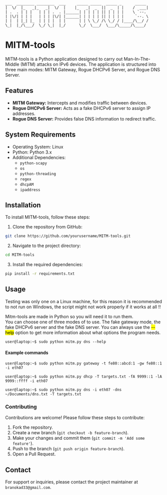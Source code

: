 ```text
___  ________ ________  ___     _____ _____  _____ _      _____ 
|  \/  |_   _|_   _|  \/  |    |_   _|  _  ||  _  | |    /  ___|
| .  . | | |   | | | .  . |______| | | | | || | | | |    \ `--. 
| |\/| | | |   | | | |\/| |______| | | | | || | | | |     `--. \
| |  | |_| |_  | | | |  | |      | | \ \_/ /\ \_/ / |____/\__/ /
\_|  |_/\___/  \_/ \_|  |_/      \_/  \___/  \___/\_____/\____/ 
```
# MITM-tools

MITM-tools is a Python application designed to carry out Man-In-The-Middle (MITM) attacks on IPv6 devices. The application is structured into three main modes: MITM Gateway, Rogue DHCPv6 Server, and Rogue DNS Server.

## Features

- **MITM Gateway:** Intercepts and modifies traffic between devices.
- **Rogue DHCPv6 Server:** Acts as a fake DHCPv6 server to assign IP addresses.
- **Rogue DNS Server:** Provides false DNS information to redirect traffic.

## System Requirements

- Operating System: Linux
- Python: Python 3.x
- Additional Dependencies:
  - `python-scapy`
  - `os`
  - `python-threading`
  - `regex`
  - `dhcpAM`
  - `ipaddress`

## Installation

To install MITM-tools, follow these steps:

1. Clone the repository from GitHub:
```bash
git clone https://github.com/yourusername/MITM-tools.git
```

2. Navigate to the project directory:
```bash   
cd MITM-tools
```
3. Install the required dependencies:
```bash  
pip install -r requirements.txt
```

## Usage

Testing was only one on a Linux machine, for this reason it is recommended to not run on Windows, the script might not work properly if it works at all !!

Mitm-tools are made in Python so you will need it to run them.<br>
You can choose one of three modes of to use. The fake gateway mode, the fake DHCPv6 server and the fake DNS server.
You can always use the <mark>--help</mark> option to get more information about what options the program needs.

```console
user@laptop:~$ sudo python mitm.py dns --help
```

#### Example commands

```console
user@laptop:~$ sudo python mitm.py gateway -t fe80::abcd:1 -gw fe80::1 -i eth07
```
```console
user@laptop:~$ sudo python mitm.py dhcp -T targets.txt -fA 9999::1 -lA 9999::ffff -i eth07
```
```console
user@laptop:~$ sudo python mitm.py dns -i eth07 -dns ~/Documents/dns.txt -T targets.txt
```

### Contributing

Contributions are welcome! Please follow these steps to contribute:

1. Fork the repository.
2. Create a new branch (`git checkout -b feature-branch`).
3. Make your changes and commit them (`git commit -m 'Add some feature'`).
4. Push to the branch (`git push origin feature-branch`).
5. Open a Pull Request.

## Contact

For support or inquiries, please contact the project maintainer at `branokad33@gmail.com`.
